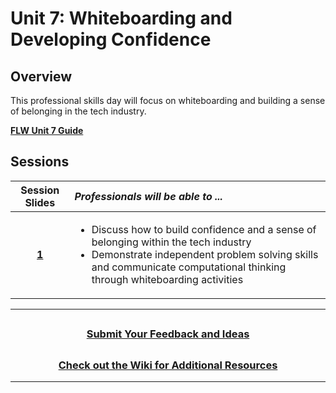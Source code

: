 # Unit 7:  Whiteboarding and Developing Confidence

## Overview

This professional skills day will focus on whiteboarding and building a sense of belonging in the tech industry.

[**FLW Unit 7 Guide**](https://docs.google.com/document/d/1YnGibCIjgZCKyW8h0hnACQTdhIsMjs951cI7ybZnguQ/edit)
## Sessions

|                                                        Session Slides                                                         | _Professionals will be able to ..._                                                                                                                                        |
| :---------------------------------------------------------------------------------------------------------------------------: | :------------------------------------------------------------------------------------------------------------------------------------------------------------------------- |
| [**1**](https://docs.google.com/presentation/d/1T6DBmx_YjxmsUx2mweJKSELTOAbynj6MUkQGFw6uDpM/edit?usp=sharing) |<ul> <li>Discuss how to build confidence and a sense of belonging within the tech industry</li><li>Demonstrate independent problem solving skills and communicate computational thinking through whiteboarding activities</li></ul>|


---
## <h3 align="center"><a href="https://docs.google.com/forms/d/e/1FAIpQLSc4oUNSthmU63TqlzUOOWd3buX3tGVIPRNDm0tsLB_nOONRLQ/viewform">Submit Your Feedback and Ideas</a></h3>

## <h3 align="center"><a href="https://github.com/itscodenation/curriculum-21-22/wiki">Check out the Wiki for Additional Resources</a></h3>

---
